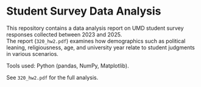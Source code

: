 # Student Survey Data Analysis

This repository contains a data analysis report on UMD student survey responses collected between 2023 and 2025.  
The report (`320_hw2.pdf`) examines how demographics such as political leaning, religiousness, age, and university year relate to student judgments in various scenarios.

Tools used: Python (pandas, NumPy, Matplotlib).

See `320_hw2.pdf` for the full analysis.

